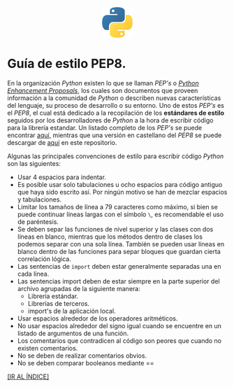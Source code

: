 <div align = "center">
    <img src = "imagenes/logo_python.jpeg" />
</div>

# Guía de estilo PEP8.

En la organización *Python* existen lo que se llaman *PEP's* o [*Python Enhancement Proposals*](http://www.python.org/dev/peps/pep-0001/#what-is-a-pep), los cuales son documentos que proveen información a la comunidad de *Python* o describen nuevas características del lenguaje, su proceso de desarrollo o su entorno. Uno de estos *PEP's* es el *PEP8*, el cual está dedicado a la recopilación de los **estándares de estilo** seguidos por los desarrolladores de *Python* a la hora de escribir código para la librería estandar. Un listado completo de los *PEP's* se puede encontrar [aquí](http://www.peps.io/), mientras que una versión en castellano del *PEP8* se puede descargar de [aquí](documentos/guia_pep8_es.pdf) en este repositorio.

Algunas las principales convenciones de estilo para escribir código *Python* son las siguientes:

* Usar 4 espacios para indentar.
* Es posible usar solo tabulaciones u ocho espacios para código antiguo que haya sido escrito así. Por ningún motivo se han de mezclar espacios y tabulaciones.
* Limitar los tamaños de línea a 79 caracteres como máximo, si bien se puede continuar líneas largas con el símbolo `\`, es recomendable el uso de paréntesis.
* Se deben separ las funciones de nivel superior y las clases con dos líneas en blanco, mientras que los métodos dentro de clases los podemos separar con una sola línea. También se pueden usar líneas en blanco dentro de las funciones para separ bloques que guardan cierta correlación lógica.
* Las sentencias de `import` deben estar generalmente separadas una en cada línea.
* Las sentencias import deben de estar siempre en la parte superior del archivo agrupadas de la siguiente manera:
    * Librería estándar.
    * Librerías de terceros.
    * import's de la aplicación local.
* Usar espacios alrededor de los operadores aritméticos.
* No usar espacios alrededor del signo igual cuando se encuentre en un listado de argumentos de una función.
* Los comentarios que contradicen al código son peores que cuando no existen comentarios.
* No se deben de realizar comentarios obvios.
* No se deben comparar booleanos mediante ==

<a href = "https://github.com/ejdecena/tutorial_python">[IR AL ÍNDICE]</a>